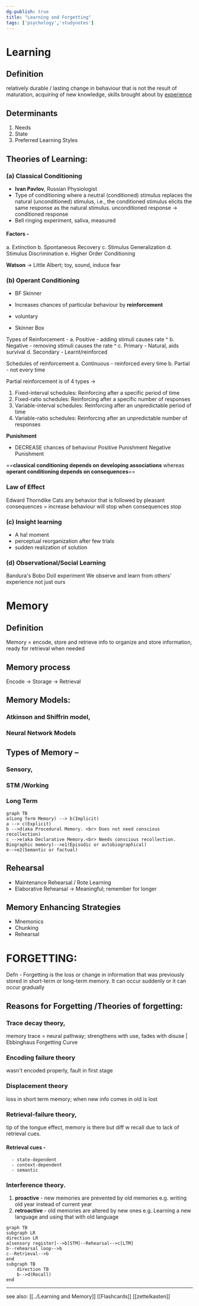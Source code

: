 ```yaml
---
dg-publish: true
title: "Learning and Forgetting"
tags: ['psychology','studynotes']
---
```



# Learning  
## Definition
relatively durable / lasting change in behaviour that is not the result of maturation, 
acquiring of new knowledge, skills
brought about by <u>experience</u>

## Determinants
1. Needs
2. State
3. Preferred Learning Styles

## Theories of Learning: 
### (a)  Classical Conditioning  
- **Ivan Pavlov**, Russian Physiologist
- Type of conditioning where a neutral (conditioned) stimulus replaces the natural (unconditioned) stimulus, i.e., the conditioned stimulus elicits the same response as the natural stimulus. unconditioned response -> conditioned response
- Bell ringing experiment, saliva, measured

#### Factors - 
a. Extinction
b. Spontaneous Recovery
c. Stimulus Generalization
d. Stimulus Discrimination
e. Higher Order Conditioning

**Watson** -> Little Albert; toy, sound, induce fear

### (b) Operant Conditioning  
- BF Skinner
- Increases chances of particular behaviour by **reinforcement**
- voluntary

- Skinner Box

Types of Reinforcement - 
a. Positive  -  adding stimuli causes rate ^
b. Negative - removing stimuli causes the rate ^
c. Primary - Natural, aids survival
d. Secondary - Learnt/reinforced

Schedules of reinforcement 
a. Continuous - reinforced every time
b. Partial - not every time 

Partial reinforcement is of 4 types ->
1. Fixed-interval schedules: Reinforcing after a specific period of time 
2. Fixed-ratio schedules: Reinforcing after a specific number of responses 
3. Variable-interval schedules: Reinforcing after an unpredictable period of time
4. Variable-ratio schedules: Reinforcing after an unpredictable number of responses

**Punishment**
- DECREASE chances of behaviour
Positive Punishment
Negative Punishment

==**classical conditioning depends on developing associations** whereas **operant conditioning depends on consequences**==

### Law of Effect
Edward Thorndike 
Cats
any behavior that is followed by pleasant consequences = increase behaviour
will stop when consequences stop 

### (c) Insight learning 
- A ha! moment
- perceptual reorganization after few trials
- sudden realization of solution

### (d) Observational/Social Learning
Bandura's Bobo Doll experiment
We observe and learn from others' experience not just ours 



# Memory  
## Definition
Memory = encode, store and retrieve info 
to organize and store information, ready for retrieval when needed

## Memory process
Encode -> Storage -> Retrieval

## Memory Models: 
### Atkinson and Shiffrin model, 
###  Neural Network Models

## Types of Memory – 
### Sensory, 
### STM /Working
### Long Term
```mermaid
graph TB
a(Long Term Memory) --> b(Implicit)
a --> c(Explicit)
b -->d(aka Procedural Memory. <br> Does not need conscious recollection)
c -->e(aka Declarative Memory.<br> Needs conscious recollection. Biographic memory)-->e1(Episodic or autobiographical)
e-->e2(Semantic or factual)
```
## Rehearsal 
- Maintenance Rehearsal / Rote Learning
- Elaborative Rehearsal -> Meaningful; remember for longer

## Memory Enhancing Strategies
- Mnemonics 
- Chunking
- Rehearsal

# FORGETTING:  

Defn - Forgetting is the loss or change in information that was previously stored in short-term or long-term memory. It can occur suddenly or it can occur gradually

## Reasons for Forgetting /Theories of forgetting: 
### Trace decay theory,
memory trace = neural pathway; strengthens with use, fades with disuse | Ebbinghaus Forgetting Curve
### Encoding failure theory 
wasn't encoded properly, fault in first stage
### Displacement theory
loss in short term memory; when new info comes in old is lost
### Retrieval-failure theory,  
tip of the tongue effect, memory is there but diff w recall due to lack of retrieval cues. 
#### Retrieval cues - 
	  - state-dependent
	  - context-dependent
	  - semantic

### Interference theory.
1. **proactive** - new memories are prevented by old memories 
	e.g. writing old year instead of current year 
2. **retroactive** - old memories are altered by new ones
	e.g. Learning a new language and using that with old language

```mermaid
graph TB
subgraph LR
direction LR
a[sensory register]-->b[STM]--Rehearsal-->c[LTM]
b--rehearsal loop-->b
c--Retrieval-->b
end
subgraph TB
	direction TB
	b-->d(Recall)
end
```

--- 

see also: 
[[../Learning and Memory]]
[[Flashcards]]
[[zettelkasten]]
